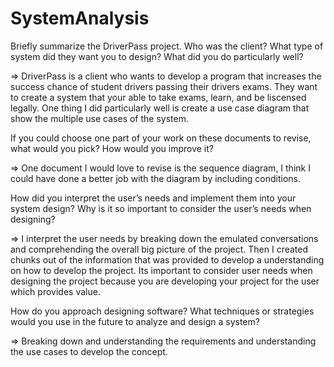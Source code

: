 # SystemAnalysis

Briefly summarize the DriverPass project. Who was the client? What type of system did they want you to design?
What did you do particularly well?

=> DriverPass is a client who wants to develop a program that increases the success chance of student drivers passing their drivers exams. They want to create a system that your able to take exams, learn, and be liscensed legally. One thing I did particularly well is create a use case diagram that show the multiple use cases of the system.

If you could choose one part of your work on these documents to revise, what would you pick? How would you improve it?

=> One document I would love to revise is the sequence diagram, I think I could have done a better job with the diagram by including conditions.

How did you interpret the user’s needs and implement them into your system design? Why is it so important to consider the user’s needs when designing?

=> I interpret the user needs by breaking down the emulated conversations and comprehending the overall big picture of the project. Then I created chunks out of the information that was provided to develop a understanding on how to develop the project. Its important to consider user needs when designing the project because you are developing your project for the user which provides value.

How do you approach designing software? What techniques or strategies would you use in the future to analyze and design a system?

=> Breaking down and understanding the requirements and understanding the use cases to develop the concept.
